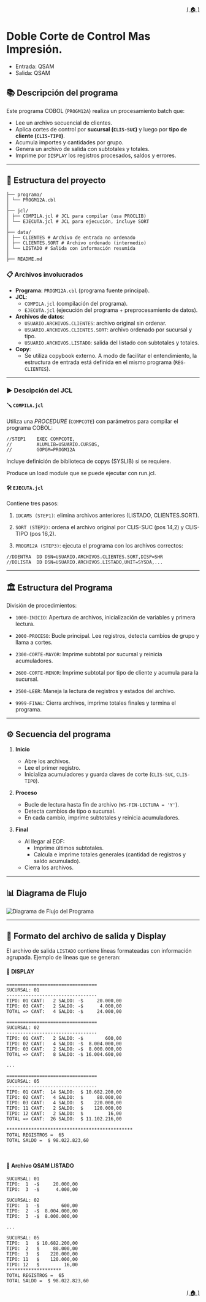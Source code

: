 <div style="text-align: right;">

[( 🏠 )](/)

</div>


# Doble Corte de Control Mas Impresión.
  - Entrada: QSAM
  - Salida: QSAM
## 📚 Descripción del programa

Este programa COBOL (`PROGM12A`) realiza un procesamiento batch que:

- Lee un archivo secuencial de clientes.
- Aplica cortes de control por **sucursal (`CLIS-SUC`)** y luego por **tipo de cliente (`CLIS-TIPO`)**.
- Acumula importes y cantidades por grupo.
- Genera un archivo de salida con subtotales y totales.
- Imprime por `DISPLAY` los registros procesados, saldos y errores.
---

## 🚀 Estructura del proyecto
```
├── programa/
│ └── PROGM12A.cbl 
│
├── jcl/
│ ├── COMPILA.jcl # JCL para compilar (usa PROCLIB)
│ └── EJECUTA.jcl # JCL para ejecución, incluye SORT
│
├── data/
│ ├── CLIENTES # Archivo de entrada no ordenado
│ ├── CLIENTES.SORT # Archivo ordenado (intermedio)
│ └── LISTADO # Salida con información resumida
│
├── README.md
```

### 📋 Archivos involucrados

- **Programa**: `PROGM12A.cbl` (programa fuente principal).
- **JCL**:
  - `COMPILA.jcl` (compilación del programa).
  - `EJECUTA.jcl` (ejecución del programa + preprocesamiento de datos).
- **Archivos de datos**:
  - `USUARIO.ARCHIVOS.CLIENTES`: archivo original sin ordenar.
  - `USUARIO.ARCHIVOS.CLIENTES.SORT`: archivo ordenado por sucursal y tipo.
  - `USUARIO.ARCHIVOS.LISTADO`: salida del listado con subtotales y totales.
- **Copy**:
  - Se utiliza copybook externo. A modo de facilitar el entendimiento, la estructura de entrada está definida en el mismo programa (`REG-CLIENTES`).

---

### ▶️ Descipción del JCL

#### 🪛 `COMPILA.jcl`

Utiliza una *PROCEDURE* (`COMPCOTE`) con parámetros para compilar el programa COBOL:

```jcl
//STEP1    EXEC COMPCOTE, 
//         ALUMLIB=USUARIO.CURSOS, 
//         GOPGM=PROGM12A
```

Incluye definición de biblioteca de copys (SYSLIB) si se requiere.

Produce un load module que se puede ejecutar con run.jcl.

#### 🛠️ `EJECUTA.jcl`
Contiene tres pasos:

1. `IDCAMS (STEP1)`: elimina archivos anteriores (LISTADO, CLIENTES.SORT).

2. `SORT (STEP2)`: ordena el archivo original por CLIS-SUC (pos 14,2) y CLIS-TIPO (pos 16,2).

3. `PROGM12A (STEP3)`: ejecuta el programa con los archivos correctos:

```jcl
//DDENTRA  DD DSN=USUARIO.ARCHIVOS.CLIENTES.SORT,DISP=SHR
//DDLISTA  DD DSN=USUARIO.ARCHIVOS.LISTADO,UNIT=SYSDA,...
```
---

## 🏛️ Estructura del Programa
División de procedimientos:
-  `1000-INICIO`: Apertura de archivos, inicialización de variables y primera lectura.

- `2000-PROCESO`: Bucle principal. Lee registros, detecta cambios de grupo y llama a cortes.

- `2300-CORTE-MAYOR`: Imprime subtotal por sucursal y reinicia acumuladores.

- `2600-CORTE-MENOR`: Imprime subtotal por tipo de cliente y acumula para la sucursal.

- `2500-LEER`: Maneja la lectura de registros y estados del archivo.

- `9999-FINAL`: Cierra archivos, imprime totales finales y termina el programa.

---

## ⚙️ Secuencia del programa

1. **Inicio**
   - Abre los archivos.
   - Lee el primer registro.
   - Inicializa acumuladores y guarda claves de corte (`CLIS-SUC`, `CLIS-TIPO`).

2. **Proceso**
   - Bucle de lectura hasta fin de archivo (`WS-FIN-LECTURA = 'Y'`).
   - Detecta cambios de tipo o sucursal.
   - En cada cambio, imprime subtotales y reinicia acumuladores.

3. **Final**
   - Al llegar al EOF:
     - Imprime últimos subtotales.
     - Calcula e imprime totales generales (cantidad de registros y saldo acumulado).
   - Cierra los archivos.

---

## 📊 Diagrama de Flujo
<image src="./GRAFICO.png" alt="Diagrama de Flujo del Programa">

---

## 🎯 Formato del archivo de salida y Display
El archivo de salida `LISTADO` contiene líneas formateadas con información agrupada. Ejemplo de líneas que se generan:

#### 💬 DISPLAY
```texto
=================================           
SUCURSAL: 01                                
---------------------------------           
TIPO: 01 CANT:   2 SALDO: -$     20.000,00  
TIPO: 03 CANT:   2 SALDO: -$      4.000,00  
TOTAL => CANT:   4 SALDO: -$     24.000,00  
                                            
=================================           
SUCURSAL: 02                                
---------------------------------           
TIPO: 01 CANT:   2 SALDO: -$        600,00  
TIPO: 02 CANT:   4 SALDO: -$  8.004.000,00  
TIPO: 03 CANT:   2 SALDO: -$  8.000.000,00  
TOTAL => CANT:   8 SALDO: -$ 16.004.600,00  
                                           
...

=================================                
SUCURSAL: 05                                     
---------------------------------                
TIPO: 01 CANT:  14 SALDO:  $ 10.682.200,00       
TIPO: 02 CANT:   4 SALDO:  $     80.000,00       
TIPO: 03 CANT:   4 SALDO:  $    220.000,00       
TIPO: 11 CANT:   2 SALDO:  $    120.000,00       
TIPO: 12 CANT:   2 SALDO:  $         16,00       
TOTAL => CANT:  26 SALDO:  $ 11.102.216,00       
                                                 
**********************************************   
TOTAL REGISTROS =  65                            
TOTAL SALDO =  $ 98.022.823,60                       
```
</br>

#### 💾 Archivo QSAM LISTADO
```TEXT
SUCURSAL: 01                               
TIPO:  1  -$     20.000,00                 
TIPO:  3  -$      4.000,00                 
                                           
SUCURSAL: 02                               
TIPO:  1  -$        600,00                 
TIPO:  2  -$  8.004.000,00                 
TIPO:  3  -$  8.000.000,00                 
                                           
...                
                                           
SUCURSAL: 05                               
TIPO:  1   $ 10.682.200,00                 
TIPO:  2   $     80.000,00                 
TIPO:  3   $    220.000,00                 
TIPO: 11   $    120.000,00                 
TIPO: 12   $         16,00                 
********************                       
TOTAL REGISTROS =  65                      
TOTAL SALDO =  $ 98.022.823,60             

```

<div style="text-align: right;">

[( 🏠 )](/)

</div>


